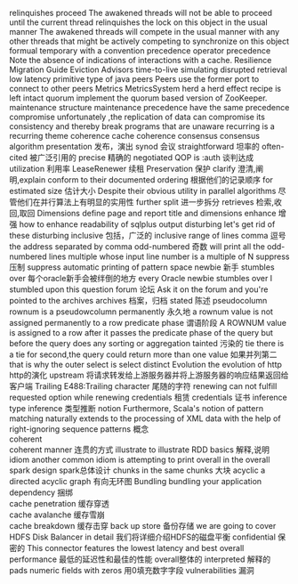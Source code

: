 relinquishes
proceed
    The awakened threads will not be able to proceed until the current
    thread relinquishes the lock on this object
in the usual manner
    The awakened threads will compete in the usual manner with any other threads that might
    be actively competing to synchronize on this object
formual
temporary
with a convention
precedence  operator precedence
Note the absence of indications of interactions with a cache.
Resilience
Migration Guide
Eviction Advisors
time-to-live
simulating
disrupted
retrieval
low latency
primitive type of java
peers
    Peers use the former port to connect to other peers
Metrics
    MetricsSystem
herd
    a herd effect
recipe
is left intact
quorum
    implement the quorum based
    version of ZooKeeper.
maintenance
    structure maintenance
precedence
    have the same precedence
compromise
    unfortunately ,the replication of data can compromise its consistency and thereby break programs that are unaware
recurring
    is a recurring theme
coherence
    cache coherence
consensus
    consensus algorithm
presentation
                                                                                                            发布，演出
synod
                                                                                                             会议
straightforward
                                                                                                           坦率的
 often-cited
                                                                                                             被广泛引用的
precise
                                                                                                            精确的
negotiated QOP is :auth
                                                                                                            谈判达成
utilization
                                                                                                             利用率
LeaseRenewer
                                                                                                             续租
Preservation
                                                                                                          保护
clarify
                                                                                                           澄清,阐明,explain
conform to their documented ordering
                                                                                                          根据他们的记录顺序
for estimated size
                                                                                                          估计大小
Despite their obvious utility in parallel algorithms
                                                                                                          尽管他们在并行算法上有明显的实用性
further split
                                                                                                          进一步拆分
retrieves
                                                                                                         检索,收回,取回
Dimensions
    define page and report title and dimensions
enhance
                                                                                                           增强
    how to enhance readability of sqlplus output
disturbing
    let's get rid of these disturbing
inclusive
                                                                                                         包括，广泛的
    inclusive range of lines
comma
                                                                                                          逗号
    the address separated by comma
odd-numbered
                                                                                                             奇数
    will print all the odd-numbered lines
multiple
    whose input line number is a multiple of N
suppress
                                                                                                           压制
    suppress automatic printing of pattern space
newbie
                                                                                                          新手
stumbles over
                                                                                                              每个oracle新手会被绊倒的地方
    every Oracle newbie stumbles over
    I stumbled upon this question
forum
                                                                                                       论坛
    Ask it on the forum and you're pointed to the archives
archives
                                                                                                        档案，归档
stated
                                                                                                          陈述
pseudocolumn
    rownum is a pseudowcolumn
permanently
                                                                                                             永久地
    a rownum value is not assigned permanently to a row
predicate phase
                                                                                                        谓语阶段
    A ROWNUM value is assigned to a row
    after it passes the predicate phase of the query but before the query
    does any sorting or aggregation
tainted
                                                                                                       污染的
tie
    there is a tie for second,the query could return more than one value                                如果并列第二
    that is why the outer select is select distinct
Evolution
   the evolution of http                                                                                           http的演化
upstream
    将请求转发给上游服务器并将上游服务器的响应结果返回给客户端
Trailing
    E488:Trailing character                                 尾随的字符
renewing
    can not fulfill requested option while renewing credentials             租赁
credentials 证书
inference
    type inference                                                          类型推断
notion
    Furthermore, Scala's notion of pattern matching naturally extends to the processing of XML data with the help of right-ignoring sequence patterns       概念                                                                          
coherent                                                                    
    coherent manner                                             连贯的方式
illustrate 
    to illustrate RDD basics                                        解释,说明
idiom 
    another common idiom is attempting to print 
overall
    in the overall spark design                                 spark总体设计
chunks
    in the same chunks                                          大块
acyclic 
    a directed acyclic graph                                    有向无环图
Bundling 
    bundling your application dependency                        捆绑    
cache penetration                                               缓存穿透            
cache avalanche                                                 缓存雪崩          
cache breakdown                                                 缓存击穿
back up store                                                   备份存储
we are going to cover HDFS Disk Balancer in detail              我们将详细介绍HDFS的磁盘平衡
confidential                                                    保密的
This connector features the lowest latency and best overall performance     最低的延迟性和最佳的性能
    overall整体的
interpreted                                                     解释的
pads numeric fields with zeros                                  用0填充数字字段
vulnerabilities                                                 漏洞